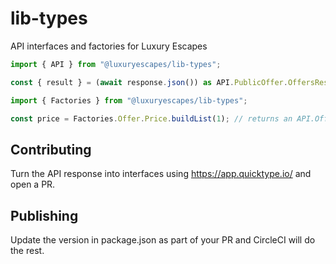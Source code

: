 # lib-types

API interfaces and factories for Luxury Escapes

```ts
import { API } from "@luxuryescapes/lib-types";

const { result } = (await response.json()) as API.PublicOffer.OffersResult;
```

```ts
import { Factories } from "@luxuryescapes/lib-types";

const price = Factories.Offer.Price.buildList(1); // returns an API.Offer.Price[]
```

## Contributing

Turn the API response into interfaces using https://app.quicktype.io/ and open a
PR.

## Publishing

Update the version in package.json as part of your PR and CircleCI will do the rest.
